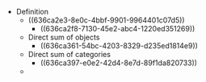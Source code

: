 - Definition
	- ((636ca2e3-8e0c-4bbf-9901-9964401c07d5))
		- ((636ca2f8-7130-45e2-abc4-1220ed351269))
	- Direct sum of objects
		- ((636ca361-54bc-4203-8329-d235ed1814e9))
	- Direct sum of categories
		- ((636ca397-e0e2-42d4-8e7d-89f1da820733))
	-